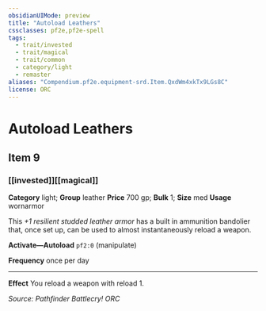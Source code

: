 ```yaml
---
obsidianUIMode: preview
title: "Autoload Leathers"
cssclasses: pf2e,pf2e-spell
tags:
  - trait/invested
  - trait/magical
  - trait/common
  - category/light
  - remaster
aliases: "Compendium.pf2e.equipment-srd.Item.QxdWm4xkTx9LGs8C"
license: ORC
---
```

# Autoload Leathers
## Item 9
### [[invested]][[magical]]

**Category** light; **Group** leather
**Price** 700 gp; 
**Bulk** 1; **Size** med
**Usage** wornarmor

This _+1 resilient studded leather armor_ has a built in ammunition bandolier that, once set up, can be used to almost instantaneously reload a weapon.

**Activate—Autoload** `pf2:0` (manipulate)

**Frequency** once per day

* * *

**Effect** You reload a weapon with reload 1.

*Source: Pathfinder Battlecry!*
*ORC*